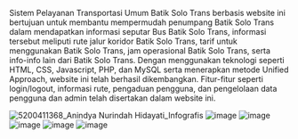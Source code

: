 Sistem Pelayanan Transportasi Umum Batik Solo Trans berbasis website ini bertujuan untuk membantu mempermudah penumpang Batik Solo Trans dalam mendapatkan informasi seputar Bus Batik Solo Trans, informasi tersebut meliputi rute jalur koridor Batik Solo Trans, tarif untuk menggunakan Batik Solo Trans, jam operasional Batik Solo Trans, serta info-info lain dari Batik Solo Trans.
Dengan menggunakan teknologi seperti HTML, CSS, Javascript, PHP, dan MySQL serta menerapkan metode Unified Approach, website ini telah berhasil dikembangkan. Fitur-fitur seperti login/logout, informasi rute, pengaduan pengguna, dan pengelolaan data pengguna dan admin telah disertakan dalam website ini. 


![5200411368_Anindya Nurindah Hidayati_Infografis](https://github.com/anindyanurindah/Website-Sistem-Pelayanan-Transportasi-Umum-Batik-Solo-Trans/assets/91649390/0fedd61d-670a-4ccf-9db0-f8f4d5f09d55)
![image](https://github.com/anindyanurindah/Website-Sistem-Pelayanan-Transportasi-Umum-Batik-Solo-Trans/assets/91649390/a7afd934-c4d2-47b3-b07d-9619a09895c5)
![image](https://github.com/anindyanurindah/Website-Sistem-Pelayanan-Transportasi-Umum-Batik-Solo-Trans/assets/91649390/524e31d7-c49b-46df-ba27-4618a98cf3c8)
![image](https://github.com/anindyanurindah/Website-Sistem-Pelayanan-Transportasi-Umum-Batik-Solo-Trans/assets/91649390/34bbde32-6475-4c6e-956a-134702423276)
![image](https://github.com/anindyanurindah/Website-Sistem-Pelayanan-Transportasi-Umum-Batik-Solo-Trans/assets/91649390/7fd08a3e-db2a-4883-8c38-daf347bb8bfc)
![image](https://github.com/anindyanurindah/Website-Sistem-Pelayanan-Transportasi-Umum-Batik-Solo-Trans/assets/91649390/52adc646-ff64-4508-9747-b85c7fe4ff65)
